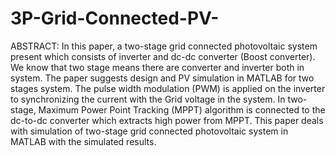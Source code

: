 # 3P-Grid-Connected-PV-
ABSTRACT: In this paper, a two-stage grid connected photovoltaic system present which consists of inverter and dc-dc converter (Boost converter). We know that two stage means there are converter and inverter both in system. The paper suggests design and PV simulation in MATLAB for two stages system. The pulse width modulation (PWM) is applied on the inverter to synchronizing the current with the Grid voltage in the system. In two-stage, Maximum Power Point Tracking (MPPT) algorithm is connected to the dc-to-dc converter which extracts high power from MPPT. This paper deals with simulation of two-stage grid connected photovoltaic system in MATLAB with the simulated results.
